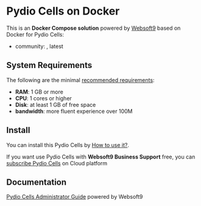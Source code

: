 # Pydio Cells on Docker  

This is an **Docker Compose solution** powered by [Websoft9](https://www.websoft9.com) based on Docker for Pydio Cells:


 - community:  , latest


## System Requirements

The following are the minimal [recommended requirements](https://hub.docker.com/r/pydio/cells):

* **RAM**: 1 GB or more
* **CPU**: 1 cores or higher
* **Disk**: at least 1 GB of free space
* **bandwidth**: more fluent experience over 100M  

## Install

You can install this Pydio Cells by [How to use it?](https://github.com/Websoft9/docker-library#how-to-use-it).   

If you want use Pydio Cells with **Websoft9 Business Support** free, you can [subscribe Pydio Cells](https://www.websoft9.com/apps) on Cloud platform

## Documentation

[Pydio Cells Administrator Guide](https://support.websoft9.com/docs/pydio) powered by Websoft9
